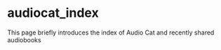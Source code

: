 # audiocat_index
This page briefly introduces the index of Audio Cat and recently shared audiobooks
